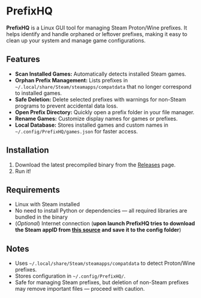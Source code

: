 # PrefixHQ

**PrefixHQ** is a Linux GUI tool for managing Steam Proton/Wine prefixes. It helps identify and handle orphaned or leftover prefixes, making it easy to clean up your system and manage game configurations.

## Features

* **Scan Installed Games:** Automatically detects installed Steam games.
* **Orphan Prefix Management:** Lists prefixes in `~/.local/share/Steam/steamapps/compatdata` that no longer correspond to installed games.
* **Safe Deletion:** Delete selected prefixes with warnings for non-Steam programs to prevent accidental data loss.
* **Open Prefix Directory:** Quickly open a prefix folder in your file manager.
* **Rename Games:** Customize display names for games or prefixes.
* **Local Database:** Stores installed games and custom names in `~/.config/PrefixHQ/games.json` for faster access.

## Installation

1. Download the latest precompiled binary from the [Releases](https://github.com/Nastas95/PrefixHQ/releases) page.
2. Run it!

## Requirements

* Linux with Steam installed
* No need to install Python or dependencies — all required libraries are bundled in the binary
* (*Optional*) Internet connection (**upon launch PrefixHQ tries to download the Steam appID from [this source](https://store.steampowered.com/api/appdetails) and save it to the config folder**)

## Notes

* Uses `~/.local/share/Steam/steamapps/compatdata` to detect Proton/Wine prefixes.
* Stores configuration in `~/.config/PrefixHQ/`.
* Safe for managing Steam prefixes, but deletion of non-Steam prefixes may remove important files — proceed with caution.
